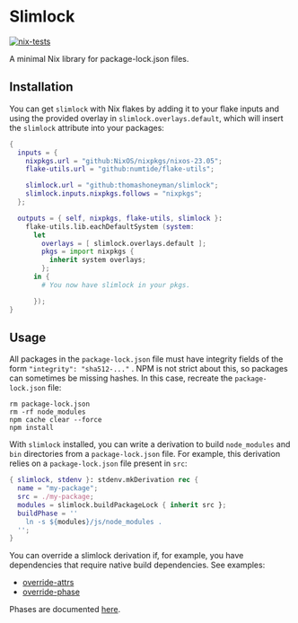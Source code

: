 # Slimlock

[![nix-tests](https://github.com/thomashoneyman/slimlock/actions/workflows/test.yml/badge.svg)](https://github.com/thomashoneyman/slimlock/actions/workflows/test.yml)

A minimal Nix library for package-lock.json files.

## Installation

You can get `slimlock` with Nix flakes by adding it to your flake inputs and using the provided overlay in `slimlock.overlays.default`, which will insert the `slimlock` attribute into your packages:

```nix
{
  inputs = {
    nixpkgs.url = "github:NixOS/nixpkgs/nixos-23.05";
    flake-utils.url = "github:numtide/flake-utils";

    slimlock.url = "github:thomashoneyman/slimlock";
    slimlock.inputs.nixpkgs.follows = "nixpkgs";
  };

  outputs = { self, nixpkgs, flake-utils, slimlock }:
    flake-utils.lib.eachDefaultSystem (system:
      let
        overlays = [ slimlock.overlays.default ];
        pkgs = import nixpkgs {
          inherit system overlays;
        };
      in {
        # You now have slimlock in your pkgs.

      });
}
```

## Usage

All packages in the `package-lock.json` file must have integrity fields of the form `"integrity": "sha512-..."` . NPM is not strict about this, so packages can sometimes be missing hashes. In this case, recreate the `package-lock.json` file:

```console
rm package-lock.json
rm -rf node_modules
npm cache clear --force
npm install
```

With `slimlock` installed, you can write a derivation to build `node_modules` and `bin` directories from a `package-lock.json` file. For example, this derivation relies on a `package-lock.json` file present in `src`:

```nix
{ slimlock, stdenv }: stdenv.mkDerivation rec {
  name = "my-package";
  src = ./my-package;
  modules = slimlock.buildPackageLock { inherit src };
  buildPhase = ''
    ln -s ${modules}/js/node_modules .
  '';
}
```

You can override a slimlock derivation if, for example, you have dependencies that require native build dependencies. See examples:

- [override-attrs](./examples/override-attrs/default.nix)
- [override-phase](./examples/override-phase/default.nix)

Phases are documented [here](https://nixos.org/manual/nixpkgs/stable/#sec-stdenv-phases).
